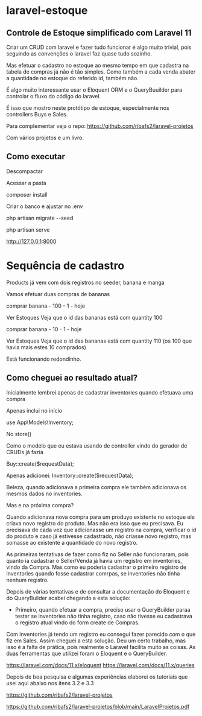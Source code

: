 # laravel-estoque

## Controle de Estoque simplificado com Laravel 11

Criar um CRUD com laravel e fazer tudo funcionar é algo muito trivial, pois seguindo as convenções o  laravel faz quase tudo sozinho.

Mas efetuar o cadastro no estoque ao mesmo tempo em que cadastra na tabela de compras já não é tão simples. Como também a cada venda abater a quantidade no estoque do referido id, também não. 

É algo muito interessante usar o Eloquent ORM e o QueryBuuilder para controlar o fluxo do código do laravel.

É isso que mostro neste protótipo de estoque, especialmente nos controllers Buys e Sales.

Para complementar veja o repo:
https://github.com/ribafs2/laravel-projetos

Com vários projetos e um livro.


## Como executar

Descompactar

Acessar a pasta

composer install

Criar o banco e ajustar no .env

php artisan migrate --seed

php artisan serve

http://127.0.0.1:8000


# Sequência de cadastro

Products já vem com dois  registros no seeder, banana e manga

Vamos efetuar duas compras de bananas

comprar
	banana - 100 - 1 - hoje

Ver Estoques
	Veja que o id das bananas está com quantity 100
	
comprar	
	banana - 10 - 1 - hoje

Ver Estoques
	Veja que o id das bananas está com quantity 110 (os 100 que havia mais estes 10 comprados)
	
Está funcionando redondinho.	


## Como cheguei ao resultado atual?

Inicialmente lembrei apenas de cadastrar inventories quando efetuava uma compra

Apenas inclui no início

use App\Models\Inventory;

No store()

Como o modelo que eu estava usando de controller vindo do gerador de CRUDs já fazia

Buy::create($requestData);

Apenas adicionei:
Inventory::create($requestData);

Beleza, quando adicionava a primeira compra ele também adicionava os mesmos dados no inventories.

Mas e na próxima compra?

Quando adicionava nova compra para um produyo existente no estoque ele criava novo registro do produto. Mas não era isso que eu precisava. Eu precisava de cada vez que adicionasse um registro na compra, verificar o id do produto e caso já estivesse cadastrado, não criasse novo registro, mas somasse ao existente a quantidade do novo registro.

As primeiras tentativas de fazer como fiz no Seller não funcionaram, pois quanto ia cadastrar o Seller/Venda já havia um registro em inventories, vindo da Compra. Mas como eu poderia cadastrar o primeiro registro de inventories quando fosse cadastrar comrpas, se inventories não tinha nenhum registro.

Depois de várias tentativas e de consultar a documentação do Eloquent e do QueryBuilder acabei chegando a esta solução:

- Primeiro, quando efetuar a compra, preciso usar o QueryBuilder paraa testar se inventories não tinha registro, caso não tivesse eu cadastrava o registro atual vindo do form create de Compras.

Com inventories já tendo um registro eu consegui fazer parecido com o que fiz em Sales.
Assim cheguei a esta solução.
Deu um certo trabalho, mas isso é a falta de prática, pois realmente o Laravel facilita muito as coisas.
As duas ferramentas que utilizei foram o Eloquent e o QueryBuilder.

https://laravel.com/docs/11.x/eloquent
https://laravel.com/docs/11.x/queries

Depois de boa pesquisa e algumas experiências elaborei os tutoriais que usei aqui abaixo nos itens 3.2 e 3.3

https://github.com/ribafs2/laravel-projetos

https://github.com/ribafs2/laravel-projetos/blob/main/LaravelProjetos.pdf


